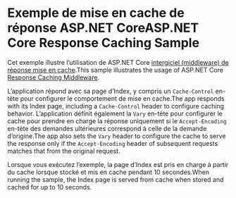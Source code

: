 # <a name="aspnet-core-response-caching-sample"></a><span data-ttu-id="0a82b-101">Exemple de mise en cache de réponse ASP.NET Core</span><span class="sxs-lookup"><span data-stu-id="0a82b-101">ASP.NET Core Response Caching Sample</span></span>

<span data-ttu-id="0a82b-102">Cet exemple illustre l’utilisation de ASP.NET Core [intergiciel (middleware) de réponse mise en cache](https://docs.microsoft.com/aspnet/core/performance/caching/middleware).</span><span class="sxs-lookup"><span data-stu-id="0a82b-102">This sample illustrates the usage of ASP.NET Core [Response Caching Middleware](https://docs.microsoft.com/aspnet/core/performance/caching/middleware).</span></span>

<span data-ttu-id="0a82b-103">L’application répond avec sa page d’Index, y compris un `Cache-Control` en-tête pour configurer le comportement de mise en cache.</span><span class="sxs-lookup"><span data-stu-id="0a82b-103">The app responds with its Index page, including a `Cache-Control` header to configure caching behavior.</span></span> <span data-ttu-id="0a82b-104">L’application définit également la `Vary` en-tête pour configurer le cache pour prendre en charge la réponse uniquement si le `Accept-Encoding` en-tête des demandes ultérieures correspond à celle de la demande d’origine.</span><span class="sxs-lookup"><span data-stu-id="0a82b-104">The app also sets the `Vary` header to configure the cache to serve the response only if the `Accept-Encoding` header of subsequent requests matches that from the original request.</span></span>

<span data-ttu-id="0a82b-105">Lorsque vous exécutez l’exemple, la page d’Index est pris en charge à partir du cache lorsque stocké et mis en cache pendant 10 secondes.</span><span class="sxs-lookup"><span data-stu-id="0a82b-105">When running the sample, the Index page is served from cache when stored and cached for up to 10 seconds.</span></span>
